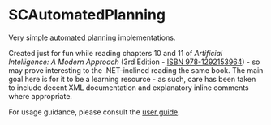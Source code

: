 # SCAutomatedPlanning

Very simple [automated planning](https://en.wikipedia.org/wiki/Automated_planning_and_scheduling) implementations.

Created just for fun while reading chapters 10 and 11 of _Artificial Intelligence: A Modern Approach_ (3rd Edition - [ISBN 978-1292153964](https://www.google.com/search?q=isbn+978-1292153964)) - so may prove interesting to the .NET-inclined reading the same book.
The main goal here is for it to be a learning resource - as such, care has been taken to include decent XML documentation and explanatory inline comments where appropriate.

For usage guidance, please consult the [user guide](./docs/user-guide).